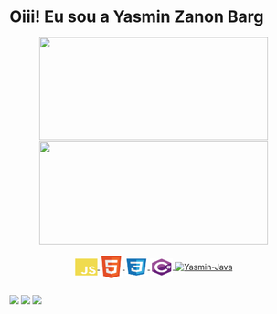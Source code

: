 # Oiii! Eu sou a Yasmin Zanon Barg

<div align="center">
  <a href="https://github.com/YasminZanonBarg">
  <img height="180em" width="400" src="https://github-readme-stats.vercel.app/api?username=YasminZanonBarg&show_icons=true&theme=dark&include_all_commits=true&count_private=true"/>
  <img height="180em" width="400" src="https://github-readme-stats.vercel.app/api/top-langs/?username=YasminZanonBarg&layout=compact&langs_count=7&theme=dark"/>
</div>

<div style="display: inline_block" align="center"><br>
  <img align="center" alt="Yasmin-Js" height="30" width="40" src="https://raw.githubusercontent.com/devicons/devicon/master/icons/javascript/javascript-plain.svg">
  <img align="center" alt="Yasmin-HTML" healight="30" width="40" src="https://raw.githubusercontent.com/devicons/devicon/master/icons/html5/html5-original.svg">
  <img align="center" alt="Yasmin-CSS" height="30" width="40" src="https://raw.githubusercontent.com/devicons/devicon/master/icons/css3/css3-original.svg">
  <img align="center" alt="Yasmin-Csharp" height="30" width="40" src="https://raw.githubusercontent.com/devicons/devicon/master/icons/csharp/csharp-original.svg">
  <img align="center" alt="Yasmin-Java" height="30" width="40" src="https://cdn.jsdelivr.net/gh/devicons/devicon/icons/java/java-original.svg" />
</div>

##
 
<div> 
  <a href="https://www.instagram.com/yasminzanonbarg/" target="_blank"><img src="https://img.shields.io/badge/-Instagram-%23E4405F?style=for-the-badge&logo=instagram&logoColor=white" target="_blank"></a>
  <a href="https://br.linkedin.com/in/yasmin-zanon-barg-799412199" target="_blank"><img src="https://img.shields.io/badge/-LinkedIn-%230077B5?style=for-the-badge&logo=linkedin&logoColor=white" target="_blank"></a> 
  <a href="mailto:yasmin.barg@hotmail.com" target="_blank"><img src="https://img.shields.io/badge/Microsoft_Outlook-0078D4?style=for-the-badge&logo=microsoft-outlook&logoColor=white" target="_blank"></a> 
</div>
